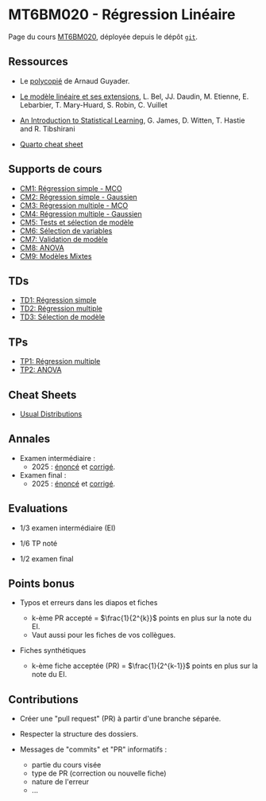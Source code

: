 # MT6BM020 - Régression Linéaire

Page du cours [MT6BM020](https://moodle.u-paris.fr/course/view.php?id=6519),
déployée depuis le dépôt [`git`](https://github.com/pbastide/MT6BM020).

## Ressources

* Le [polycopié](https://perso.lpsm.paris/~aguyader/files/teaching/Regression.pdf) de Arnaud Guyader.

* [Le modèle linéaire et ses extensions](http://moulon.inra.fr/modelstat/supports/ModeleLineaireEt_Extensions-compressed.pdf), L. Bel, JJ. Daudin, M. Etienne, E. Lebarbier, T. Mary-Huard, S. Robin, C. Vuillet

* [An Introduction to Statistical Learning](https://statlearning.com/), G. James, D. Witten, T. Hastie and R. Tibshirani

* [Quarto cheat sheet](https://rstudio.github.io/cheatsheets/html/quarto.html)

## Supports de cours

* [CM1: Régression simple - MCO](CM/CM1_regression_simple.html)
* [CM2: Régression simple - Gaussien](CM/CM2_regression_simple_gauss.html)
* [CM3: Régression multiple - MCO](CM/CM3_Regression_Multiple_OLS.html)
* [CM4: Régression multiple - Gaussien](CM/CM4_Regression_Multiple_Gauss.html)
* [CM5: Tests et sélection de modèle](CM/CM5_Tests_Model_Choice.html)
* [CM6: Sélection de variables](CM/CM6_Variable_Selection.html)
* [CM7: Validation de modèle](CM/CM7_validation.html)
* [CM8: ANOVA](CM/CM8_anova.html)
* [CM9: Modèles Mixtes](CM/CM9_mixed_models.html)

## TDs

* [TD1: Régression simple](TD/TD_1.pdf)
* [TD2: Régression multiple](TD/TD_2.pdf)
* [TD3: Sélection de modèle](TD/TD_3.pdf)

## TPs

* [TP1: Régression multiple](TP/TP1.html)
* [TP2: ANOVA](TP/TP2.html)

## Cheat Sheets

* [Usual Distributions](cheatsheets/usual_distributions.html)

## Annales

* Examen intermédiaire :
  - 2025 : [énoncé](exams/2025_CC.pdf) et [corrigé](exams/2025_CC_cor.pdf).
* Examen final :
  - 2025 : [énoncé](exams/2025_session1.pdf) et [corrigé](exams/2025_session1_cor.pdf).

## Evaluations

* 1/3 examen intermédiaire (EI)

* 1/6 TP noté

* 1/2 examen final

## Points bonus

* Typos et erreurs dans les diapos et fiches
  * k-ème PR accepté = $\frac{1}{2^{k}}$ points en plus sur la note du EI.
  * Vaut aussi pour les fiches de vos collègues.
  
* Fiches synthétiques
  * k-ème fiche acceptée (PR) = $\frac{1}{2^{k-1}}$ points en plus sur la note du EI.
  
## Contributions

* Créer une "pull request" (PR) à partir d'une branche séparée.

* Respecter la structure des dossiers.

* Messages de "commits" et "PR" informatifs :
	* partie du cours visée
	* type de PR (correction ou nouvelle fiche)
	* nature de l'erreur
	* ...
